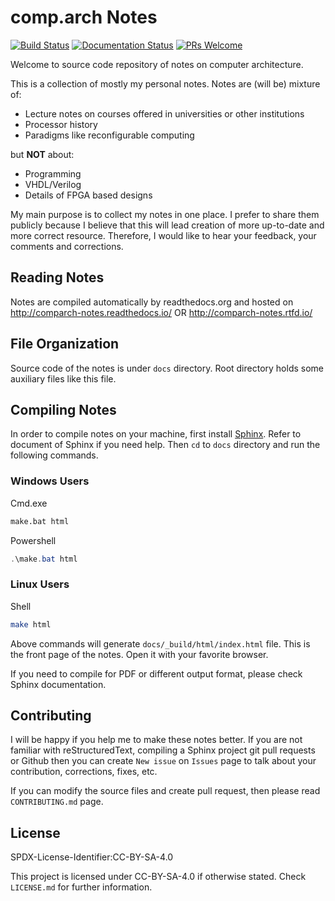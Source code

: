 # comp.arch Notes

[![Build Status](https://travis-ci.com/alperyazar/comp.arch-notes.svg?branch=master)](https://travis-ci.com/alperyazar/comp.arch-notes)
[![Documentation Status](https://readthedocs.org/projects/comparch-notes/badge/?version=latest)](https://comparch-notes.readthedocs.io/en/latest/?badge=latest)
[![PRs Welcome](https://img.shields.io/badge/PRs-welcome-brightgreen.svg?style=flat-square)](http://makeapullrequest.com)

Welcome to source code repository of notes on computer architecture.

This is a collection of mostly my personal notes.
Notes are (will be) mixture of:

* Lecture notes on courses offered in universities or other institutions
* Processor history
* Paradigms like reconfigurable computing

but **NOT** about:

* Programming
* VHDL/Verilog
* Details of FPGA based designs

My main purpose is to collect my notes in one place. I prefer to share them
publicly because I believe that this will lead creation of more up-to-date
and more correct resource. Therefore, I would like to hear your feedback,
your comments and corrections.

## Reading Notes

Notes are compiled automatically by readthedocs.org and hosted on
http://comparch-notes.readthedocs.io/ OR
http://comparch-notes.rtfd.io/

## File Organization

Source code of the notes is under `docs` directory. Root directory holds some
auxiliary files like this file.

## Compiling Notes

In order to compile notes on your machine, first install [Sphinx](http://www.sphinx-doc.org). Refer to document of Sphinx if you need help. Then
 `cd` to `docs` directory and run the following commands.

### Windows Users

Cmd.exe

```bat
make.bat html
```

Powershell

```powershell
.\make.bat html
```

### Linux Users

Shell

```bash
make html
```

Above commands will generate `docs/_build/html/index.html` file. This is the
front page of the notes. Open it with your favorite browser.

If you need to compile for PDF or different output format, please check
Sphinx documentation.

## Contributing

I will be happy if you help me to make these notes better. If you are not
familiar with reStructuredText, compiling a Sphinx project
git pull requests or Github then you can create `New issue` on `Issues` page to
talk about your contribution, corrections, fixes, etc.

If you can modify the source files and create pull request,
then please read `CONTRIBUTING.md` page.

## License

SPDX-License-Identifier:CC-BY-SA-4.0

This project is licensed under CC-BY-SA-4.0 if otherwise stated.
Check `LICENSE.md` for further information.
